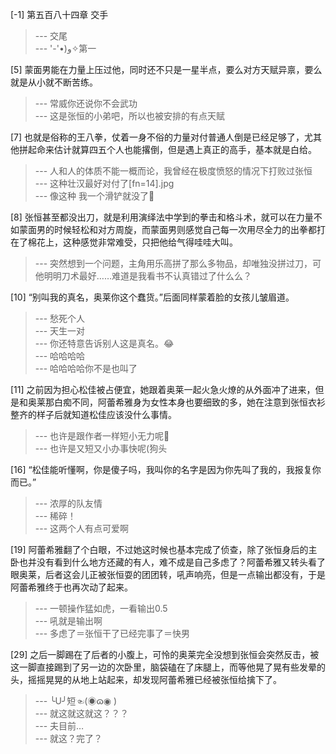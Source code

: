 
[-1] 第五百八十四章 交手
>--- 交尾<br>
>--- '-'•)و✧第一<br>

[5] 蒙面男能在力量上压过他，同时还不只是一星半点，要么对方天赋异禀，要么就是从小就不断苦练。
>--- 常威你还说你不会武功<br>
>--- 这是张恒的小弟吧，所以也被安排的有点天赋<br>

[7] 也就是俗称的王八拳，仗着一身不俗的力量对付普通人倒是已经足够了，尤其他拼起命来估计就算四五个人也能撂倒，但是遇上真正的高手，基本就是白给。
>--- 人和人的体质不能一概而论，我曾经在极度愤怒的情况下打败过张恒<br>
>--- 这种壮汉最好对付了[fn=14].jpg<br>
>--- 像这种  我一个滑铲就没了🐶<br>

[8] 张恒甚至都没出刀，就是利用演绎法中学到的拳击和格斗术，就可以在力量不如蒙面男的时候轻松和对方周旋，而蒙面男则感觉自己每一次用尽全力的出拳都打在了棉花上，这种感觉非常难受，只把他给气得哇哇大叫。
>--- 突然想到一个问题，主角用乐高拼了那么多物品，却唯独没拼过刀，可他明明刀术最好……难道是我看书不认真错过了什么么？<br>

[10] “别叫我的真名，奥莱你这个蠢货。”后面同样蒙着脸的女孩儿皱眉道。
>--- 愁死个人<br>
>--- 天生一对<br>
>--- 你还特意告诉别人这是真名。😂<br>
>--- 哈哈哈哈<br>
>--- 哈哈哈哈你不是也叫了<br>

[11] 之前因为担心松佳被占便宜，她跟着奥莱一起火急火燎的从外面冲了进来，但是和奥莱那白痴不同，阿蕾希雅身为女性本身也要细致的多，她在注意到张恒衣衫整齐的样子后就知道松佳应该没什么事情。
>--- 也许是跟作者一样短小无力呢🐶<br>
>--- 也许是又短又小办事快呢(狗头<br>

[16] “松佳能听懂啊，你是傻子吗，我叫你的名字是因为你先叫了我的，我报复你而已。”
>--- 浓厚的队友情<br>
>--- 稀碎！<br>
>--- 这两个人有点可爱啊<br>

[19] 阿蕾希雅翻了个白眼，不过她这时候也基本完成了侦查，除了张恒身后的主卧也并没有看到什么地方还藏的有人，难不成是自己多虑了？阿蕾希雅又转头看了眼奥莱，后者这会儿正被张恒耍的团团转，吼声响亮，但是一点输出都没有，于是阿蕾希雅终于也再次动了起来。
>--- 一顿操作猛如虎，一看输出0.5<br>
>--- 吼就是输出啊<br>
>--- 多虑了＝张恒干了已经完事了＝快男<br>

[29] 之后一脚踢在了后者的小腹上，可怜的奥莱完全没想到张恒会突然反击，被这一脚直接踢到了另一边的次卧里，脑袋磕在了床腿上，而等他晃了晃有些发晕的头，摇摇晃晃的从地上站起来，却发现阿蕾希雅已经被张恒给擒下了。
>--- ╰U╯短☜(◉ɷ◉ )<br>
>--- 就这就这就这？？？<br>
>--- 夫目前…<br>
>--- 就这？完了？<br>
